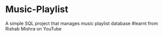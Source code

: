 # Music-Playlist
A simple SQL project that manages music playlist database
#learnt from Rishab Mishra on YouTube
